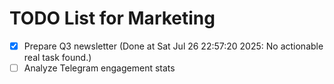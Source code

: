 # TODO List for Marketing

- [x] Prepare Q3 newsletter  (Done at Sat Jul 26 22:57:20 2025: No actionable real task found.)
- [ ] Analyze Telegram engagement stats